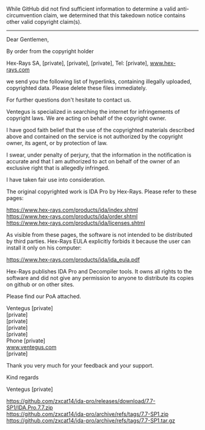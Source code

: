 While GitHub did not find sufficient information to determine a valid anti-circumvention claim, we determined that this takedown notice contains other valid copyright claim(s).

---

Dear Gentlemen,

By order from the copyright holder

Hex-Rays SA, [private], [private], [private], Tel: [private], www.hex-rays.com

we send you the following list of hyperlinks, containing illegally uploaded, copyrighted data. Please delete these files immediately.

For further questions don't hesitate to contact us.

Ventegus is specialized in searching the internet for infringements of copyright laws. We are acting on behalf of the copyright owner.

I have good faith belief that the use of the copyrighted materials described above and contained on the service is not authorized by the copyright owner, its agent, or by protection of law.

I swear, under penalty of perjury, that the information in the notification is accurate and that I am authorized to act on behalf of the owner of an exclusive right that is allegedly infringed.

I have taken fair use into consideration.
 
The original copyrighted work is IDA Pro by Hex-Rays. Please refer to these pages:

https://www.hex-rays.com/products/ida/index.shtml  
https://www.hex-rays.com/products/ida/order.shtml  
https://www.hex-rays.com/products/ida/licenses.shtml  

As visible from these pages, the software is not intended to be distributed by third parties. Hex-Rays EULA explicitly forbids it because the user can install it only on his computer:

https://www.hex-rays.com/products/ida/ida_eula.pdf

Hex-Rays publishes IDA Pro and Decompiler tools. It owns all rights to the software and did not give any permission to anyone to distribute its copies on github or on other sites.


Please find our PoA attached.


Ventegus [private]  
[private]   
[private]  
[private]  
[private]  
Phone [private]  
www.ventegus.com  
[private]

Thank you very much for your feedback and your support.


Kind regards

Ventegus [private]  


https://github.com/zxcat14/ida-pro/releases/download/7.7-SP1/IDA.Pro.7.7.zip  
https://github.com/zxcat14/ida-pro/archive/refs/tags/7.7-SP1.zip  
https://github.com/zxcat14/ida-pro/archive/refs/tags/7.7-SP1.tar.gz  
